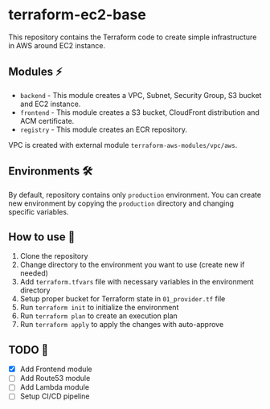 # terraform-ec2-base

 This repository contains the Terraform code to create simple infrastructure in AWS around EC2 instance.
 
## Modules ⚡
- `backend` - This module creates a VPC, Subnet, Security Group, S3 bucket and EC2 instance.
- `frontend` - This module creates a S3 bucket, CloudFront distribution and ACM certificate.
- `registry` - This module creates an ECR repository.

VPC is created with external module `terraform-aws-modules/vpc/aws`.

## Environments 🛠️
By default, repository contains only `production` environment. You can create new environment by copying the `production`
directory and changing specific variables.

## How to use 🚀
1. Clone the repository
2. Change directory to the environment you want to use (create new if needed)
3. Add `terraform.tfvars` file with necessary variables in the environment directory
4. Setup proper bucket for Terraform state in `01_provider.tf` file
5. Run `terraform init` to initialize the environment
6. Run `terraform plan` to create an execution plan
7. Run `terraform apply` to apply the changes with auto-approve

## TODO 📝
- [x] Add Frontend module
- [ ] Add Route53 module
- [ ] Add Lambda module
- [ ] Setup CI/CD pipeline
